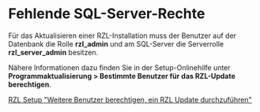 
# Fehlende SQL-Server-Rechte

Für das Aktualisieren einer RZL-Installation muss der Benutzer auf der Datenbank die Rolle **rzl_admin** und am SQL-Server die Serverrolle **rzl_server_admin** besitzen.

Nähere Informationen dazu finden Sie in der Setup-Onlinehilfe unter  
**Programmaktualisierung > Bestimmte Benutzer für das RZL-Update berechtigen**.

[RZL Setup "Weitere Benutzer berechtigen, ein RZL Update durchzuführen"](https://hilfe.rzlsoftware.at/setup/programmaktualisierung/#bestimmte-benutzer-fur-das-rzl-update-berechtigen)